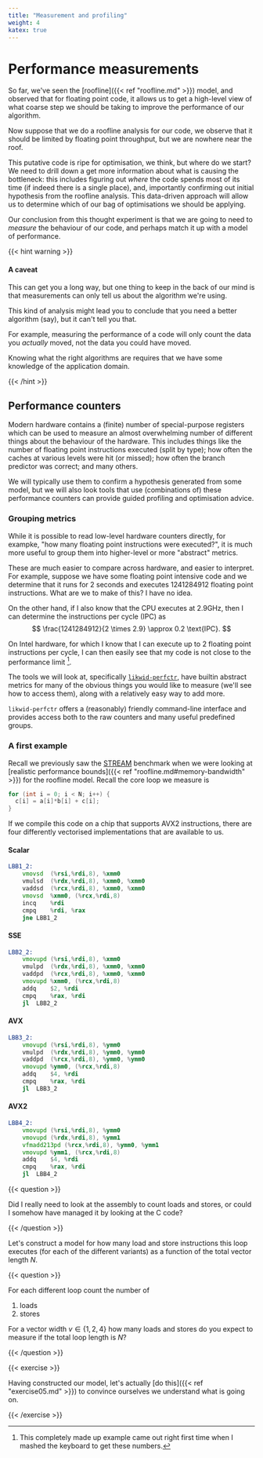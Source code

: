 ```yaml
---
title: "Measurement and profiling"
weight: 4
katex: true
---
```


# Performance measurements

So far, we've seen the [roofline]({{< ref "roofline.md" >}}) model,
and observed that for floating point code, it allows us to get a
high-level view of what coarse step we should be taking to improve the
performance of our algorithm.

Now suppose that we do a roofline analysis for our code, we observe
that it should be limited by floating point throughput, but we are
nowhere near the roof.

This putative code is ripe for optimisation, we think, but where do we
start? We need to drill down a get more information about what is
causing the bottleneck: this includes figuring out _where_ the code
spends most of its time (if indeed there is a single place), and,
importantly confirming out initial hypothesis from the roofline
analysis. This data-driven approach will allow us to determine which
of our bag of optimisations we should be applying.

Our conclusion from this thought experiment is that we are going to
need to _measure_ the behaviour of our code, and perhaps match it up
with a model of performance.

{{< hint warning >}}

#### A caveat

This can get you a long way, but one thing to keep in the back of our
mind is that measurements can only tell us about the algorithm we're
using.

This kind of analysis might lead you to conclude that you need a
better algorithm (say), but it can't tell you that.

For example, measuring the performance of a code will only count the
data you _actually_ moved, not the data you could have moved.

Knowing what the right algorithms are requires that we have some
knowledge of the application domain.

{{< /hint >}}

## Performance counters

Modern hardware contains a (finite) number of special-purpose
registers which can be used to measure an almost overwhelming number
of different things about the behaviour of the hardware. This includes
things like the number of floating point instructions executed (split
by type); how often the caches at various levels were hit (or missed);
how often the branch predictor was correct; and many others.

We will typically use them to confirm a hypothesis generated from some
model, but we will also look tools that use (combinations of) these
performance counters can provide guided profiling and optimisation
advice.

### Grouping metrics

While it is possible to read low-level hardware counters directly, for
exampke, "how many floating point instructions were executed?", it is
much more useful to group them into higher-level or more "abstract"
metrics.

These are much easier to compare across hardware, and easier to
interpret. For example, suppose we have some floating point intensive
code and we determine that it runs for 2 seconds and executes
1241284912 floating point instructions. What are we to make of this? I
have no idea.

On the other hand, if I also know that the CPU executes at 2.9GHz,
then I can determine the instructions per cycle (IPC) as
$$
\frac{1241284912}{2 \times 2.9} \approx 0.2 \text{IPC}.
$$

On Intel hardware, for which I know that I can execute up to 2
floating point instructions per cycle, I can then easily see that my
code is not close to the performance limit [^1].

[^1]: This completely made up example came out right first time when I
    mashed the keyboard to get these numbers.


The tools we will look at, specifically
[`likwid-perfctr`](https://github.com/RRZE-HPC/likwid/wiki/likwid-perfctr),
have builtin abstract metrics for many of the obvious things you would
like to measure (we'll see how to access them), along with a
relatively easy way to add more.

`likwid-perfctr` offers a (reasonably) friendly command-line interface
and provides access both to the raw counters and many useful
predefined groups.

### A first example

Recall we previously saw the
[STREAM](https://www.cs.virginia.edu/stream/) benchmark when we were
looking at [realistic performance bounds]({{< ref
"roofline.md#memory-bandwidth" >}}) for the roofline model. Recall the
core loop we measure is

```c
for (int i = 0; i < N; i++) {
  c[i] = a[i]*b[i] + c[i];
}
```

If we compile this code on a chip that supports AVX2 instructions,
there are four differently vectorised implementations that are
available to us.

#### Scalar

```asm
LBB1_2:
	vmovsd	(%rsi,%rdi,8), %xmm0
	vmulsd	(%rdx,%rdi,8), %xmm0, %xmm0
	vaddsd	(%rcx,%rdi,8), %xmm0, %xmm0
	vmovsd	%xmm0, (%rcx,%rdi,8)
	incq	%rdi
	cmpq	%rdi, %rax
	jne	LBB1_2
```
#### SSE

```asm
LBB2_2:
	vmovupd	(%rsi,%rdi,8), %xmm0
	vmulpd	(%rdx,%rdi,8), %xmm0, %xmm0
	vaddpd	(%rcx,%rdi,8), %xmm0, %xmm0
	vmovupd	%xmm0, (%rcx,%rdi,8)
	addq	$2, %rdi
	cmpq	%rax, %rdi
	jl	LBB2_2
```

#### AVX

```asm
LBB3_2:
	vmovupd	(%rsi,%rdi,8), %ymm0
	vmulpd	(%rdx,%rdi,8), %ymm0, %ymm0
	vaddpd	(%rcx,%rdi,8), %ymm0, %ymm0
	vmovupd	%ymm0, (%rcx,%rdi,8)
	addq	$4, %rdi
	cmpq	%rax, %rdi
	jl	LBB3_2
```

#### AVX2

```asm
LBB4_2:
	vmovupd	(%rsi,%rdi,8), %ymm0
	vmovupd	(%rdx,%rdi,8), %ymm1
	vfmadd213pd	(%rcx,%rdi,8), %ymm0, %ymm1
	vmovupd	%ymm1, (%rcx,%rdi,8)
	addq	$4, %rdi
	cmpq	%rax, %rdi
	jl	LBB4_2
```

{{< question >}}

Did I really need to look at the assembly to count loads and stores,
or could I somehow have managed it by looking at the C code?

{{< /question >}}

Let's construct a model for how many load and store instructions this
loop executes (for each of the different variants) as a function of
the total vector length $N$.

{{< question >}}

For each different loop count the number of

1. loads
2. stores

For a vector width $v \in \{1, 2, 4\}$ how many loads and stores do
you expect to measure if the total loop length is $N$?

{{< /question >}}


{{< exercise >}}

Having constructed our model, let's actually [do this]({{< ref
"exercise05.md" >}}) to convince ourselves we understand what is going
on.

{{< /exercise >}}
